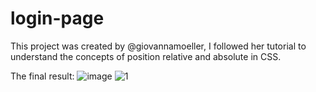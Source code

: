 # login-page

This project was created by @giovannamoeller, I followed her tutorial to understand the concepts of position relative and absolute in CSS.

The final result: 
![image](https://user-images.githubusercontent.com/62312328/133943579-4c06ba18-42e3-4dd1-80b7-2b73696dbd05.png)
![1](https://user-images.githubusercontent.com/62312328/133943585-c1ec504c-8dd1-40e0-b20e-ac6adc87757c.PNG)

